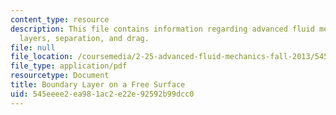 ```yaml
---
content_type: resource
description: This file contains information regarding advanced fluid mechanics, boundary
  layers, separation, and drag.
file: null
file_location: /coursemedia/2-25-advanced-fluid-mechanics-fall-2013/545eeee2ea981ac2e22e92592b99dcc0_MIT2_25F13_ProblemBoundary.pdf
file_type: application/pdf
resourcetype: Document
title: Boundary Layer on a Free Surface
uid: 545eeee2-ea98-1ac2-e22e-92592b99dcc0
---
```


